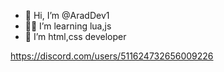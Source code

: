 - 👋 Hi, I’m @AradDev1
- 👨‍💻 I’m learning lua,js
- 👾 I’m html,css developer


https://discord.com/users/511624732656009226
<!---
AradDev1/AradDev1 is a ✨ special ✨ repository because its `README.md` (this file) appears on your GitHub profile.
You can click the Preview link to take a look at your changes.
--->
